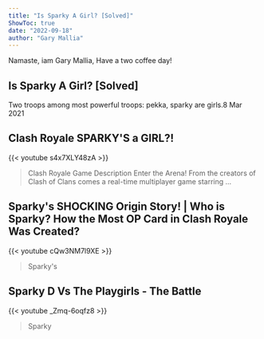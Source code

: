 ```yaml
---
title: "Is Sparky A Girl? [Solved]"
ShowToc: true 
date: "2022-09-18"
author: "Gary Mallia" 
---
```


Namaste, iam Gary Mallia, Have a two coffee day!
## Is Sparky A Girl? [Solved]
 Two troops among most powerful troops: pekka, sparky are girls.8 Mar 2021

## Clash Royale SPARKY'S a GIRL?!
{{< youtube s4x7XLY48zA >}}
>Clash Royale Game Description Enter the Arena! From the creators of Clash of Clans comes a real-time multiplayer game starring ...

## Sparky's SHOCKING Origin Story! | Who is Sparky? How the Most OP Card in Clash Royale Was Created?
{{< youtube cQw3NM7l9XE >}}
>Sparky's

## Sparky D Vs The Playgirls -  The Battle
{{< youtube _Zmq-6oqfz8 >}}
>Sparky

